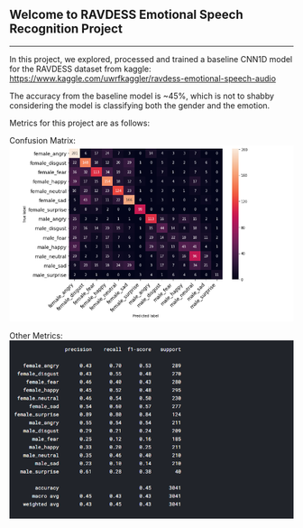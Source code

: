 ## Welcome to RAVDESS Emotional Speech Recognition Project
---
In this project, we explored, processed and trained a baseline CNN1D model for the RAVDESS dataset from kaggle: https://www.kaggle.com/uwrfkaggler/ravdess-emotional-speech-audio

The accuracy from the baseline model is ~45%, which is not to shabby considering the model is classifying both the gender and the emotion.

Metrics for this project are as follows:

Confusion Matrix:
![](confMatrix.png)

Other Metrics:
![](metrics.png)


